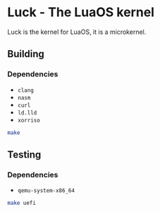 # Luck - The LuaOS kernel

Luck is the kernel for LuaOS, it is a microkernel.

## Building

### Dependencies

- `clang`
- `nasm`
- `curl`
- `ld.lld`
- `xorriso`

```sh
make
```

## Testing

### Dependencies

- `qemu-system-x86_64`

```sh
make uefi
```
